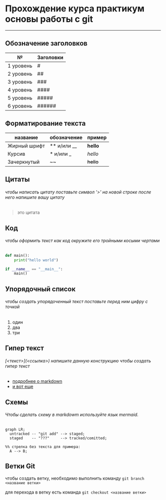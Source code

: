 # Прохождение курса практикум основы работы с git

---

## Обозначение заголовков

| №         | Заголовки |
|-----------|-----------|
| 1 уровень | #         |
| 2 уровень | ##        |
| 3 уровень | ###       |
| 4 уровень | ####      |
| 5 уровень | #####     |
| 6 уровень | ######    |

## Форматирование текста

| название            | обозначение | пример      |
|---------------------|-------------|-------------|
| Жирный шрифт        | ** и/или __ | **hello**   |
| Курсив              | * и/или _   | *hello*     |
| Зачеркнутый         | ~~          | ~~hello~~   |

## Цитаты

###### чтобы написать цитату поставьте символ '>' на новой строке после него напишите вашу цитату

> это цитата

## Код 

###### чтобы оформить текст как код окружите его тройными косыми чертами

```python
def main():
    print("hello world")

if __name__ == "__main__":
    main()
```

## Упорядочный список

###### чтобы создать упорядоченный текст поставьте перед ним цифру с точкой

1. один
2. два
3. три

## Гипер текст

###### \[<текст>](\<cсылка>) напишите данную конструкцию чтобы создать гипер текст

 - [подробнее о markdown](https://www.markdownguide.org/cheat-sheet/)
 - [и вот еще](https://gist.github.com/fomvasss/8dd8cd7f88c67a4e3727f9d39224a84c)

## Схемы

###### Чтобы сделать схему в markdowm используйте язык mermaid.

```mermaid
graph LR;
  untracked -- "git add" --> staged;
  staged    -- "???"     --> tracked/comitted;

%% стрелка без текста для примера: 
  A --> B;
```
## Ветки Git

чтобы создать ветку, необходимо выполнить команду `git branch <название ветки>`

для перехода в ветку есть команда `git checkout <название ветки>`
